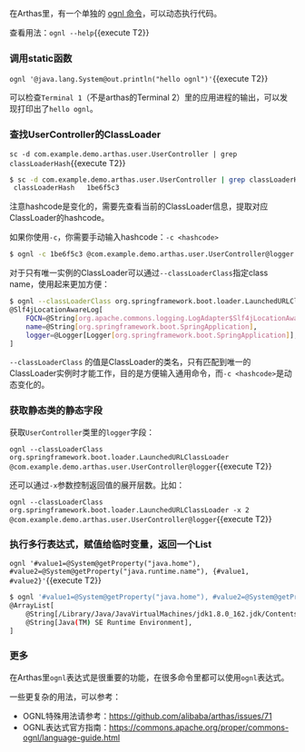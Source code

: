 在Arthas里，有一个单独的 [ognl 命令](https://arthas.aliyun.com/doc/ognl.html)，可以动态执行代码。


查看用法：`ognl --help`{{execute T2}}

### 调用static函数

`ognl '@java.lang.System@out.println("hello ognl")'`{{execute T2}}

可以检查`Terminal 1`（不是arthas的Terminal 2）里的应用进程的输出，可以发现打印出了`hello ognl`。


### 查找UserController的ClassLoader

`sc -d com.example.demo.arthas.user.UserController | grep classLoaderHash`{{execute T2}}

```bash
$ sc -d com.example.demo.arthas.user.UserController | grep classLoaderHash
 classLoaderHash   1be6f5c3
```

注意hashcode是变化的，需要先查看当前的ClassLoader信息，提取对应ClassLoader的hashcode。

如果你使用`-c`，你需要手动输入hashcode：`-c <hashcode>`

```bash
$ ognl -c 1be6f5c3 @com.example.demo.arthas.user.UserController@logger
```

对于只有唯一实例的ClassLoader可以通过`--classLoaderClass`指定class name，使用起来更加方便：

```bash
$ ognl --classLoaderClass org.springframework.boot.loader.LaunchedURLClassLoader  @org.springframework.boot.SpringApplication@logger
@Slf4jLocationAwareLog[
    FQCN=@String[org.apache.commons.logging.LogAdapter$Slf4jLocationAwareLog],
    name=@String[org.springframework.boot.SpringApplication],
    logger=@Logger[Logger[org.springframework.boot.SpringApplication]],
]
```

 `--classLoaderClass` 的值是ClassLoader的类名，只有匹配到唯一的ClassLoader实例时才能工作，目的是方便输入通用命令，而`-c <hashcode>`是动态变化的。

### 获取静态类的静态字段

获取`UserController`类里的`logger`字段：

`ognl --classLoaderClass org.springframework.boot.loader.LaunchedURLClassLoader @com.example.demo.arthas.user.UserController@logger`{{execute T2}}

还可以通过`-x`参数控制返回值的展开层数。比如：

`ognl --classLoaderClass org.springframework.boot.loader.LaunchedURLClassLoader -x 2 @com.example.demo.arthas.user.UserController@logger`{{execute T2}}

### 执行多行表达式，赋值给临时变量，返回一个List

`ognl '#value1=@System@getProperty("java.home"), #value2=@System@getProperty("java.runtime.name"), {#value1, #value2}'`{{execute T2}}

```bash
$ ognl '#value1=@System@getProperty("java.home"), #value2=@System@getProperty("java.runtime.name"), {#value1, #value2}'
@ArrayList[
    @String[/Library/Java/JavaVirtualMachines/jdk1.8.0_162.jdk/Contents/Home/jre],
    @String[Java(TM) SE Runtime Environment],
]
```

### 更多

在Arthas里`ognl`表达式是很重要的功能，在很多命令里都可以使用`ognl`表达式。

一些更复杂的用法，可以参考：

* OGNL特殊用法请参考：https://github.com/alibaba/arthas/issues/71
* OGNL表达式官方指南：https://commons.apache.org/proper/commons-ognl/language-guide.html